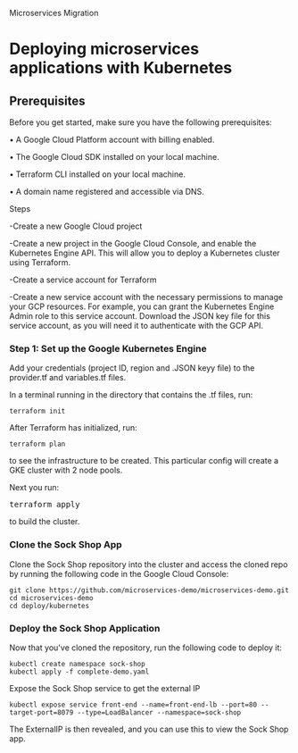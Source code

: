 Microservices Migration

<h1>Deploying microservices applications with Kubernetes</h1>

<h2>Prerequisites</h2>
Before you get started, make sure you have the following prerequisites:

• A Google Cloud Platform account with billing enabled.   

• The Google Cloud SDK installed on your local machine.

• Terraform CLI installed on your local machine.

• A domain name registered and accessible via DNS.

Steps

-Create a new Google Cloud project

-Create a new project in the Google Cloud Console, and enable the Kubernetes Engine API. This will allow you to deploy a Kubernetes cluster using Terraform.

-Create a service account for Terraform

-Create a new service account with the necessary permissions to manage your GCP resources. For example, you can grant the Kubernetes Engine Admin role to this service account. Download the JSON key file for this service account, as you will need it to authenticate with the GCP API.

<h3>Step 1: Set up the Google Kubernetes Engine</h3>
Add your credentials (project ID, region and .JSON keyy file) to the provider.tf and variables.tf files.

In a terminal running in the directory that contains the .tf files, run:

<pre><code>terraform init
</code></pre>

After Terraform has initialized, run: 

<pre><code>terraform plan
</code></pre>
to see the infrastructure to be created. This particular config will create a GKE cluster with 2 node pools.

Next you run:

<pre></code>terraform apply
</code></pre>

to build the cluster. 

<h3>Clone the Sock Shop App</h3>
Clone the Sock Shop repository into the cluster and access the cloned repo by running the following code in the Google Cloud Console:

<pre><code>git clone https://github.com/microservices-demo/microservices-demo.git
cd microservices-demo
cd deploy/kubernetes
</code></pre>

<h3>Deploy the Sock Shop Application</h3>
Now that you've cloned the repository, run the following code to deploy it:

<pre><code>kubectl create namespace sock-shop
kubectl apply -f complete-demo.yaml
</code></pre>

Expose the Sock Shop service to get the external IP
<pre><code>kubectl expose service front-end --name=front-end-lb --port=80 --target-port=8079 --type=LoadBalancer --namespace=sock-shop
</pre></code>

The ExternalIP is then revealed, and you can use this to view the Sock Shop app.
